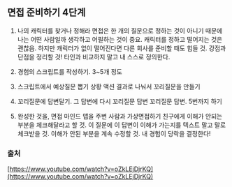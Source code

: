 ## 면접 준비하기 4단계

1. 나의 캐릭터를 찾거나 정해라 
면접은 한 개의 질문으로 정하는 것이 아니기 때문에 나는 어떤 사람일까 생각하고 어필하는 것이 중요. 
캐릭터를 정하고 떨어지는 것은 괜찮음. 
하지만 캐릭터가 없이 떨어진다면 다른 회사를 준비할 때도 힘들 것. 
강점과 단점을 정리할 것! 타인과 비교하지 말고 내 스스로 정의한다. 

2. 경험의 스크립트를 작성하기. 3~5개 정도 
3. 스크립트에서 예상질문 뽑기 상황 액션 결과로 나눠서 꼬리질문을 만들기
4. 꼬리질문에 답변달기. 그 답변에 다시 꼬리질문 답변 꼬리질문 답변. 5번까지 하기 
5. 완성한 것을, 면접 마인드 맵을 주변 사람과 가상면접하기 친구에게 이해가 안되는 부분을 체크해달라고 할 것. 
이 질문에 이 답변이 이해가 가는지를 텍스트 말고 말로 체크받을 것. 
이해가 안된 부분을 계속 수정할 것. 내 경험이 당락을 결정한다!

### 출처
[https://www.youtube.com/watch?v=oZkLEjDjrKQ](https://www.youtube.com/watch?v=oZkLEjDjrKQ)


<!--stackedit_data:
eyJoaXN0b3J5IjpbNzgxNjIzNDEyLDkxOTM2NjU5OF19
-->